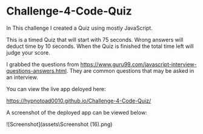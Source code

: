 # Challenge-4-Code-Quiz

In This challenge I created a Quiz using mostly JavaScript.

This is a timed Quiz that will start with 75 seconds. Wrong answers will deduct time by 10 seconds. When the Quiz is finished the total time left will judge your score.

I grabbed the questions from https://www.guru99.com/javascript-interview-questions-answers.html. They are common questions that may be asked in an interview.

You can view the live app deloyed here:

https://hypnotoad0010.github.io/Challenge-4-Code-Quiz/

A screenshot of the deployed app can be viewed below:

![Screenshot](assets\Screenshot (16).png)
